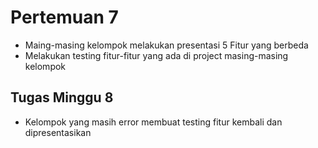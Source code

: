 # Pertemuan 7

- Maing-masing kelompok melakukan presentasi 5 Fitur yang berbeda
- Melakukan testing fitur-fitur yang ada di project masing-masing kelompok

## Tugas Minggu 8

- Kelompok yang masih error membuat testing fitur kembali dan dipresentasikan
